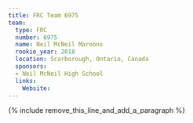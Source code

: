 ```yaml
---
title: FRC Team 6975
team:
  type: FRC
  number: 6975
  name: Neil McNeil Maroons
  rookie_year: 2018
  location: Scarborough, Ontario, Canada
  sponsors:
  - Neil McNeil High School
  links:
    Website:
---
```


{% include remove_this_line_and_add_a_paragraph %}